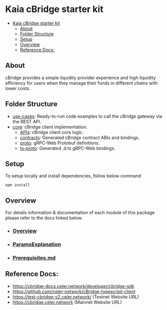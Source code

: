 # Kaia cBridge starter kit
- [Kaia cBridge starter kit](#kaia-cbridge-starter-kit)
  - [About](#about)
  - [Folder Structure](#folder-structure)
  - [Setup](#setup)
  - [Overview](#overview)
  - [Reference Docs:](#reference-docs)

## About
cBridge provides a simple liquidity provider experience and high liquidity efficiency for users when they manage their funds in different
chains with lower costs.

## Folder Structure

- [use-cases](./use-cases): Ready-to-run code examples to call the cBridge gateway via the REST API.
- [core](./core): cBridge client implementation.
  - [APIs](./core/APIs): cBridge client core logic.
  - [contracts](./core/contract): Generated cBridge contract ABIs and bindings.
  - [proto](./core/proto): gRPC-Web Protobuf definitions.
  - [ts-proto](./core/ts-proto): Generated .d.ts gRPC-Web bindings.

## Setup
To setup locally and install dependencies, follow below command
```shell
npm install
```

## Overview
For details information & documentation of each module of this package please refer to the docs linked below.
- ### [Overview](https://github.com/kaiachain/kaia-service-sdk/blob/main/packages/bridges-starter-kit/celer/docs/Overview.md)
- ### [ParamsExplanation](https://github.com/kaiachain/kaia-service-sdk/blob/main/packages/bridges-starter-kit/celer/docs/ParamsExplanation.md)
- ### [Prerequisites.md](https://github.com/kaiachain/kaia-service-sdk/blob/main/packages/bridges-starter-kit/celer/docs/Prerequisites.md)

## Reference Docs:

- https://cbridge-docs.celer.network/developer/cbridge-sdk
- https://github.com/celer-network/cBridge-typescript-client
- https://test-cbridge-v2.celer.network/ (Testnet Website URL)
- https://cbridge.celer.network (Mainnet Website URL)
